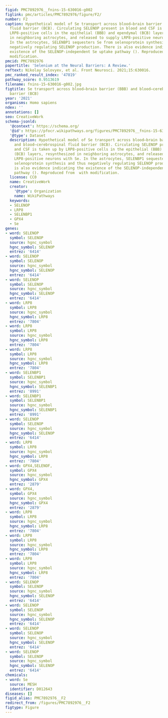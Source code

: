 ```yaml
---
figid: PMC7892976__fnins-15-630016-g002
figlink: pmc/articles/PMC7892976/figure/F2/
number: F2
caption: Hypothetical model of Se transport across blood–brain barrier (BBB) and blood–cerebrospinal
  fluid barrier (BCB). Circulating SELENOP present in blood and CSF is taken up by
  LRP8-positive cells in the epithelial (BBB) and ependymal (BCB) layers, resynthesized
  in neighboring astrocytes, and released to supply LRP8-positive neurons with Se.
  In the astrocytes, SELENBP1 sequesters Se from selenoprotein synthesis and thus
  negatively regulating SELENOP production. There is also evidence indicating the
  existence of the SELENOP-independent Se uptake pathway (). Reproduced from  with
  modification.
pmcid: PMC7892976
papertitle: 'Selenium at the Neural Barriers: A Review.'
reftext: Nikolay Solovyev, et al. Front Neurosci. 2021;15:630016.
pmc_ranked_result_index: '47819'
pathway_score: 0.9513619
filename: fnins-15-630016-g002.jpg
figtitle: Se transport across blood–brain barrier (BBB) and blood–cerebrospinal fluid
  barrier (BCB)
year: '2021'
organisms: Homo sapiens
ndex: ''
annotations: []
seo: CreativeWork
schema-jsonld:
  '@context': https://schema.org/
  '@id': https://pfocr.wikipathways.org/figures/PMC7892976__fnins-15-630016-g002.html
  '@type': Dataset
  description: Hypothetical model of Se transport across blood–brain barrier (BBB)
    and blood–cerebrospinal fluid barrier (BCB). Circulating SELENOP present in blood
    and CSF is taken up by LRP8-positive cells in the epithelial (BBB) and ependymal
    (BCB) layers, resynthesized in neighboring astrocytes, and released to supply
    LRP8-positive neurons with Se. In the astrocytes, SELENBP1 sequesters Se from
    selenoprotein synthesis and thus negatively regulating SELENOP production. There
    is also evidence indicating the existence of the SELENOP-independent Se uptake
    pathway (). Reproduced from  with modification.
  license: CC0
  name: CreativeWork
  creator:
    '@type': Organization
    name: WikiPathways
  keywords:
  - SELENOP
  - LRP8
  - SELENBP1
  - GPX4
  - Se
genes:
- word: SELENOP
  symbol: SELENOP
  source: hgnc_symbol
  hgnc_symbol: SELENOP
  entrez: '6414'
- word: SELENOP
  symbol: SELENOP
  source: hgnc_symbol
  hgnc_symbol: SELENOP
  entrez: '6414'
- word: SELENOP
  symbol: SELENOP
  source: hgnc_symbol
  hgnc_symbol: SELENOP
  entrez: '6414'
- word: LRP8
  symbol: LRP8
  source: hgnc_symbol
  hgnc_symbol: LRP8
  entrez: '7804'
- word: LRP8
  symbol: LRP8
  source: hgnc_symbol
  hgnc_symbol: LRP8
  entrez: '7804'
- word: LRP8
  symbol: LRP8
  source: hgnc_symbol
  hgnc_symbol: LRP8
  entrez: '7804'
- word: SELENBP1
  symbol: SELENBP1
  source: hgnc_symbol
  hgnc_symbol: SELENBP1
  entrez: '8991'
- word: SELENBP1
  symbol: SELENBP1
  source: hgnc_symbol
  hgnc_symbol: SELENBP1
  entrez: '8991'
- word: SELENOP
  symbol: SELENOP
  source: hgnc_symbol
  hgnc_symbol: SELENOP
  entrez: '6414'
- word: LRP8
  symbol: LRP8
  source: hgnc_symbol
  hgnc_symbol: LRP8
  entrez: '7804'
- word: GPX4,SELENOF,
  symbol: GPX4
  source: hgnc_symbol
  hgnc_symbol: GPX4
  entrez: '2879'
- word: GPX4,
  symbol: GPX4
  source: hgnc_symbol
  hgnc_symbol: GPX4
  entrez: '2879'
- word: LRP8
  symbol: LRP8
  source: hgnc_symbol
  hgnc_symbol: LRP8
  entrez: '7804'
- word: LRP8
  symbol: LRP8
  source: hgnc_symbol
  hgnc_symbol: LRP8
  entrez: '7804'
- word: LRP8
  symbol: LRP8
  source: hgnc_symbol
  hgnc_symbol: LRP8
  entrez: '7804'
- word: SELENOP
  symbol: SELENOP
  source: hgnc_symbol
  hgnc_symbol: SELENOP
  entrez: '6414'
- word: SELENOP
  symbol: SELENOP
  source: hgnc_symbol
  hgnc_symbol: SELENOP
  entrez: '6414'
- word: SELENOP
  symbol: SELENOP
  source: hgnc_symbol
  hgnc_symbol: SELENOP
  entrez: '6414'
- word: SELENOP
  symbol: SELENOP
  source: hgnc_symbol
  hgnc_symbol: SELENOP
  entrez: '6414'
chemicals:
- word: Se
  source: MESH
  identifier: D012643
diseases: []
figid_alias: PMC7892976__F2
redirect_from: /figures/PMC7892976__F2
figtype: Figure
---
```

